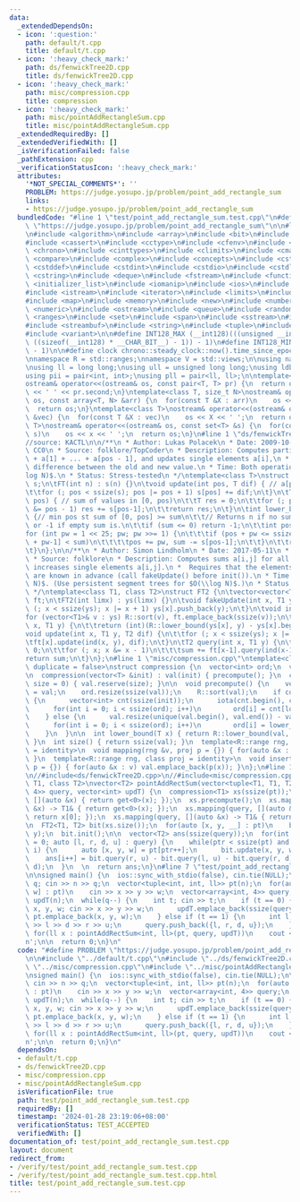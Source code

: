 ```yaml
---
data:
  _extendedDependsOn:
  - icon: ':question:'
    path: default/t.cpp
    title: default/t.cpp
  - icon: ':heavy_check_mark:'
    path: ds/fenwickTree2D.cpp
    title: ds/fenwickTree2D.cpp
  - icon: ':heavy_check_mark:'
    path: misc/compression.cpp
    title: compression
  - icon: ':heavy_check_mark:'
    path: misc/pointAddRectangleSum.cpp
    title: misc/pointAddRectangleSum.cpp
  _extendedRequiredBy: []
  _extendedVerifiedWith: []
  _isVerificationFailed: false
  _pathExtension: cpp
  _verificationStatusIcon: ':heavy_check_mark:'
  attributes:
    '*NOT_SPECIAL_COMMENTS*': ''
    PROBLEM: https://judge.yosupo.jp/problem/point_add_rectangle_sum
    links:
    - https://judge.yosupo.jp/problem/point_add_rectangle_sum
  bundledCode: "#line 1 \"test/point_add_rectangle_sum.test.cpp\"\n#define PROBLEM\
    \ \"https://judge.yosupo.jp/problem/point_add_rectangle_sum\"\n\n#line 1 \"default/t.cpp\"\
    \n#include <algorithm>\n#include <array>\n#include <bit>\n#include <bitset>\n\
    #include <cassert>\n#include <cctype>\n#include <cfenv>\n#include <cfloat>\n#include\
    \ <chrono>\n#include <cinttypes>\n#include <climits>\n#include <cmath>\n#include\
    \ <compare>\n#include <complex>\n#include <concepts>\n#include <cstdarg>\n#include\
    \ <cstddef>\n#include <cstdint>\n#include <cstdio>\n#include <cstdlib>\n#include\
    \ <cstring>\n#include <deque>\n#include <fstream>\n#include <functional>\n#include\
    \ <initializer_list>\n#include <iomanip>\n#include <ios>\n#include <iostream>\n\
    #include <istream>\n#include <iterator>\n#include <limits>\n#include <list>\n\
    #include <map>\n#include <memory>\n#include <new>\n#include <numbers>\n#include\
    \ <numeric>\n#include <ostream>\n#include <queue>\n#include <random>\n#include\
    \ <ranges>\n#include <set>\n#include <span>\n#include <sstream>\n#include <stack>\n\
    #include <streambuf>\n#include <string>\n#include <tuple>\n#include <type_traits>\n\
    #include <variant>\n\n#define INT128_MAX (__int128)(((unsigned __int128) 1 <<\
    \ ((sizeof(__int128) * __CHAR_BIT__) - 1)) - 1)\n#define INT128_MIN (-INT128_MAX\
    \ - 1)\n\n#define clock chrono::steady_clock::now().time_since_epoch().count()\n\
    \nnamespace R = std::ranges;\nnamespace V = std::views;\n\nusing namespace std;\n\
    \nusing ll = long long;\nusing ull = unsigned long long;\nusing ldb = long double;\n\
    using pii = pair<int, int>;\nusing pll = pair<ll, ll>;\n\ntemplate<class T>\n\
    ostream& operator<<(ostream& os, const pair<T, T> pr) {\n  return os << pr.first\
    \ << ' ' << pr.second;\n}\ntemplate<class T, size_t N>\nostream& operator<<(ostream&\
    \ os, const array<T, N> &arr) {\n  for(const T &X : arr)\n    os << X << ' ';\n\
    \  return os;\n}\ntemplate<class T>\nostream& operator<<(ostream& os, const vector<T>\
    \ &vec) {\n  for(const T &X : vec)\n    os << X << ' ';\n  return os;\n}\ntemplate<class\
    \ T>\nostream& operator<<(ostream& os, const set<T> &s) {\n  for(const T &x :\
    \ s)\n    os << x << ' ';\n  return os;\n}\n#line 1 \"ds/fenwickTree2D.cpp\"\n\
    //source: KACTL\n\n/**\n * Author: Lukas Polacek\n * Date: 2009-10-30\n * License:\
    \ CC0\n * Source: folklore/TopCoder\n * Description: Computes partial sums a[0]\
    \ + a[1] + ... + a[pos - 1], and updates single elements a[i],\n * taking the\
    \ difference between the old and new value.\n * Time: Both operations are $O(\\\
    log N)$.\n * Status: Stress-tested\n */\ntemplate<class T>\nstruct FT {\n\tvector<T>\
    \ s;\n\tFT(int n) : s(n) {}\n\tvoid update(int pos, T dif) { // a[pos] += dif\n\
    \t\tfor (; pos < ssize(s); pos |= pos + 1) s[pos] += dif;\n\t}\n\tT query(int\
    \ pos) { // sum of values in [0, pos)\n\t\tT res = 0;\n\t\tfor (; pos > 0; pos\
    \ &= pos - 1) res += s[pos-1];\n\t\treturn res;\n\t}\n\tint lower_bound(T sum)\
    \ {// min pos st sum of [0, pos] >= sum\n\t\t// Returns n if no sum is >= sum,\
    \ or -1 if empty sum is.\n\t\tif (sum <= 0) return -1;\n\t\tint pos = 0;\n\t\t\
    for (int pw = 1 << 25; pw; pw >>= 1) {\n\t\t\tif (pos + pw <= ssize(s) && s[pos\
    \ + pw-1] < sum)\n\t\t\t\tpos += pw, sum -= s[pos-1];\n\t\t}\n\t\treturn pos;\n\
    \t}\n};\n\n/**\n * Author: Simon Lindholm\n * Date: 2017-05-11\n * License: CC0\n\
    \ * Source: folklore\n * Description: Computes sums a[i,j] for all i<I, j<J, and\
    \ increases single elements a[i,j].\n *  Requires that the elements to be updated\
    \ are known in advance (call fakeUpdate() before init()).\n * Time: $O(\\log^2\
    \ N)$. (Use persistent segment trees for $O(\\log N)$.)\n * Status: stress-tested\n\
    \ */\ntemplate<class T1, class T2>\nstruct FT2 {\n\tvector<vector<T1>> ys; vector<FT<T2>>\
    \ ft;\n\tFT2(int limx) : ys(limx) {}\n\tvoid fakeUpdate(int x, T1 y) {\n\t\tfor\
    \ (; x < ssize(ys); x |= x + 1) ys[x].push_back(y);\n\t}\n\tvoid init() {\n\t\t\
    for (vector<T1>& v : ys) R::sort(v), ft.emplace_back(ssize(v));\n\t}\n\tint ind(int\
    \ x, T1 y) {\n\t\treturn (int)(R::lower_bound(ys[x], y) - ys[x].begin()); }\n\t\
    void update(int x, T1 y, T2 dif) {\n\t\tfor (; x < ssize(ys); x |= x + 1)\n\t\t\
    \tft[x].update(ind(x, y), dif);\n\t}\n\tT2 query(int x, T1 y) {\n\t\tT2 sum =\
    \ 0;\n\t\tfor (; x; x &= x - 1)\n\t\t\tsum += ft[x-1].query(ind(x-1, y));\n\t\t\
    return sum;\n\t}\n};\n#line 1 \"misc/compression.cpp\"\ntemplate<class T, bool\
    \ duplicate = false>\nstruct compression {\n  vector<int> ord;\n  vector<T> val;\n\
    \n  compression(vector<T> &init) : val(init) { precompute(); }\n  compression(int\
    \ size = 0) { val.reserve(size); }\n\n  void precompute() {\n    vector<T> init\
    \ = val;\n    ord.resize(ssize(val));\n    R::sort(val);\n    if constexpr (duplicate)\
    \ {\n      vector<int> cnt(ssize(init));\n      iota(cnt.begin(), cnt.end(), 0);\n\
    \      for(int i = 0; i < ssize(ord); i++)\n        ord[i] = cnt[lower_bound(init[i])]++;\n\
    \    } else {\n      val.resize(unique(val.begin(), val.end()) - val.begin());\n\
    \      for(int i = 0; i < ssize(ord); i++)\n        ord[i] = lower_bound(init[i]);\n\
    \    }\n  }\n\n  int lower_bound(T x) { return R::lower_bound(val, x) - val.begin();\
    \ }\n  int size() { return ssize(val); }\n  template<R::range rng, class proj\
    \ = identity>\n  void mapping(rng &v, proj p = {}) { for(auto &x : v) p(x) = lower_bound(p(x));\
    \ }\n  template<R::range rng, class proj = identity>\n  void insert(rng &v, proj\
    \ p = {}) { for(auto &x : v) val.emplace_back(p(x)); }\n};\n#line 1 \"misc/pointAddRectangleSum.cpp\"\
    \n//#include<ds/fenwickTree2D.cpp>\n//#include<misc/compression.cpp>\n\ntemplate<class\
    \ T1, class T2>\nvector<T2> pointAddRectSum(vector<tuple<T1, T1, T2>> pt, vector<array<T1,\
    \ 4>> query, vector<int> updT) {\n  compression<T1> xs(ssize(pt));\n  xs.insert(pt,\
    \ [](auto &x) { return get<0>(x); });\n  xs.precompute();\n  xs.mapping(pt, [](auto\
    \ &x) -> T1& { return get<0>(x); });\n  xs.mapping(query, [](auto &x) -> T1& {\
    \ return x[0]; });\n  xs.mapping(query, [](auto &x) -> T1& { return x[1]; });\n\
    \n  FT2<T1, T2> bit(xs.size());\n  for(auto [x, y, __] : pt)\n    bit.fakeUpdate(x,\
    \ y);\n  bit.init();\n\n  vector<T2> ans(ssize(query));\n  for(int i = 0, ptr\
    \ = 0; auto [l, r, d, u] : query) {\n    while(ptr < ssize(pt) and updT[ptr] <=\
    \ i) {\n      auto [x, y, w] = pt[ptr++];\n      bit.update(x, y, w);\n    }\n\
    \    ans[i++] = bit.query(r, u) - bit.query(l, u) - bit.query(r, d) + bit.query(l,\
    \ d);\n  }\n  \n  return ans;\n}\n#line 7 \"test/point_add_rectangle_sum.test.cpp\"\
    \n\nsigned main() {\n  ios::sync_with_stdio(false), cin.tie(NULL);\n\n  int n,\
    \ q; cin >> n >> q;\n  vector<tuple<int, int, ll>> pt(n);\n  for(auto &[x, y,\
    \ w] : pt)\n    cin >> x >> y >> w;\n  vector<array<int, 4>> query;\n  vector<int>\
    \ updT(n);\n  while(q--) {\n    int t; cin >> t;\n    if (t == 0) {\n      int\
    \ x, y, w; cin >> x >> y >> w;\n      updT.emplace_back(ssize(query));\n     \
    \ pt.emplace_back(x, y, w);\n    } else if (t == 1) {\n      int l, r, d, u; cin\
    \ >> l >> d >> r >> u;\n      query.push_back({l, r, d, u});\n    }\n  }\n\n \
    \ for(ll x : pointAddRectSum<int, ll>(pt, query, updT))\n    cout << x << '\\\
    n';\n\n  return 0;\n}\n"
  code: "#define PROBLEM \"https://judge.yosupo.jp/problem/point_add_rectangle_sum\"\
    \n\n#include \"../default/t.cpp\"\n#include \"../ds/fenwickTree2D.cpp\"\n#include\
    \ \"../misc/compression.cpp\"\n#include \"../misc/pointAddRectangleSum.cpp\"\n\
    \nsigned main() {\n  ios::sync_with_stdio(false), cin.tie(NULL);\n\n  int n, q;\
    \ cin >> n >> q;\n  vector<tuple<int, int, ll>> pt(n);\n  for(auto &[x, y, w]\
    \ : pt)\n    cin >> x >> y >> w;\n  vector<array<int, 4>> query;\n  vector<int>\
    \ updT(n);\n  while(q--) {\n    int t; cin >> t;\n    if (t == 0) {\n      int\
    \ x, y, w; cin >> x >> y >> w;\n      updT.emplace_back(ssize(query));\n     \
    \ pt.emplace_back(x, y, w);\n    } else if (t == 1) {\n      int l, r, d, u; cin\
    \ >> l >> d >> r >> u;\n      query.push_back({l, r, d, u});\n    }\n  }\n\n \
    \ for(ll x : pointAddRectSum<int, ll>(pt, query, updT))\n    cout << x << '\\\
    n';\n\n  return 0;\n}\n"
  dependsOn:
  - default/t.cpp
  - ds/fenwickTree2D.cpp
  - misc/compression.cpp
  - misc/pointAddRectangleSum.cpp
  isVerificationFile: true
  path: test/point_add_rectangle_sum.test.cpp
  requiredBy: []
  timestamp: '2024-01-28 23:19:06+08:00'
  verificationStatus: TEST_ACCEPTED
  verifiedWith: []
documentation_of: test/point_add_rectangle_sum.test.cpp
layout: document
redirect_from:
- /verify/test/point_add_rectangle_sum.test.cpp
- /verify/test/point_add_rectangle_sum.test.cpp.html
title: test/point_add_rectangle_sum.test.cpp
---
```

